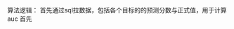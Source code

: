 算法逻辑：
首先通过sql拉数据，包括各个目标的的预测分数与正式值，用于计算auc
首先
<!--stackedit_data:
eyJoaXN0b3J5IjpbLTE5NjM4MDg1OTYsLTQ0MjAzODY3Ml19
-->